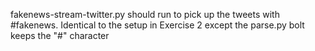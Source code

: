 fakenews-stream-twitter.py  should run to pick up the tweets with #fakenews.  Identical to the setup in Exercise 2 except the parse.py bolt keeps the "#" character
